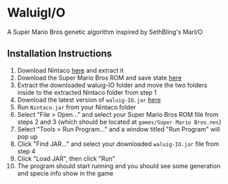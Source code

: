 # WaluigI/O

A Super Mario Bros genetic algorithm inspired by SethBling's MarI/O

## Installation Instructions

1. Download Nintaco [here](https://nintaco.com/) and extract it
2. Download the Super Mario Bros ROM and save state [here](https://drive.google.com/open?id=15D7wKkMGNVhJRLTP0S6Q6Oax8jYZkCnH)
3. Extract the downloaded waluig-IO folder and move the two folders inside to the extracted Nintaco folder from step 1
4. Download the latest version of `waluig-IO.jar` [here](https://github.com/AdityaGupta1/waluig-IO/releases)
5. Run `Nintaco.jar` from your Nintaco folder
6. Select "File > Open..." and select your Super Mario Bros ROM file from steps 2 and 3 (which should be located at `games/Super Mario Bros.nes`)
7. Select "Tools > Run Program..." and a window titled "Run Program" will pop up
8. Click "Find JAR..." and select your downloaded `waluig-IO.jar` file from step 4
9. Click "Load JAR", then click "Run"
10. The program should start running and you should see some generation and specie info show in the game